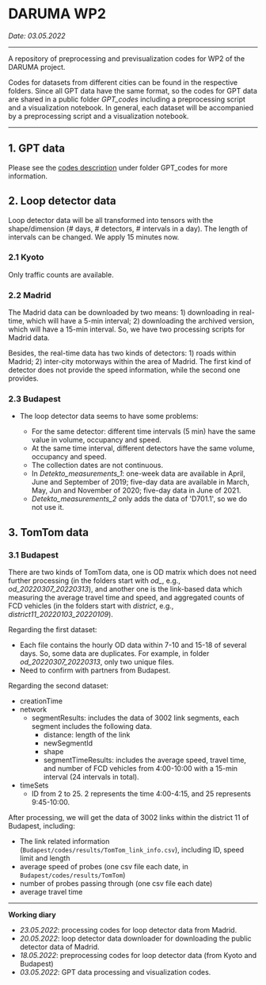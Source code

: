 # DARUMA WP2

*Date: 03.05.2022*

------------------------------

A repository of preprocessing and previsualization codes for WP2 of the DARUMA project.

Codes for datasets from different cities can be found in the respective folders. Since all GPT data have the same format, so the codes for GPT data are shared in a public folder *GPT_codes* including a preprocessing script and a visualization notebook. In general, each dataset will be accompanied by a preprocessing script and a visualization notebook.

--------

## 1. GPT data

Please see the [codes description](GPT_codes/codes_description.md) under folder GPT_codes for more information.

## 2. Loop detector data

Loop detector data will be all transformed into tensors with the shape/dimension (# days, # detectors, # intervals in a day). The length of intervals can be changed. We apply 15 minutes now.

### 2.1 Kyoto

Only traffic counts are available.

### 2.2 Madrid

The Madrid data can be downloaded by two means: 1) downloading in real-time, which will have a 5-min interval; 2) downloading the archived version, which will have a 15-min interval. So, we have two processing scripts for Madrid data.

Besides, the real-time data has two kinds of detectors: 1) roads within Madrid; 2) inter-city motorways within the area of Madrid. The first kind of detector does not provide the speed information, while the second one provides.

### 2.3 Budapest

- The loop detector data seems to have some problems:

  - For the same detector: different time intervals (5 min) have the same value in volume, occupancy and speed.
  - At the same time interval, different detectors have the same volume, occupancy and speed.
  - The collection dates are not continuous.
  - In *Detekto_measurements_1*: one-week data are available in April, June and September of 2019;  five-day data are available in March, May, Jun and November of 2020; five-day data in June of 2021.
  - *Detekto_measurements_2* only adds the data of 'D701.1', so we do not use it.

## 3. TomTom data

### 3.1 Budapest

There are two kinds of TomTom data, one is OD matrix which does not need further processing (in the folders start with *od_*, e.g., *od_20220307_20220313*), and another one is the link-based data which measuring the average travel time and speed, and aggregated counts of FCD vehicles (in the folders start with *district*, e.g., *district11_20220103_20220109*).

Regarding the first dataset:

- Each file contains the hourly OD data within 7-10 and 15-18 of several days. So, some data are duplicates. For example, in folder *od_20220307_20220313*, only two unique files.
- Need to confirm with partners from Budapest.

Regarding the second dataset:

- creationTime
- network
  - segmentResults: includes the data of 3002 link segments, each segment includes the following data.
    - distance: length of the link
    - newSegmentId
    - shape
    - segmentTimeResults: includes the average speed, travel time, and number of FCD vehicles from 4:00-10:00 with a 15-min interval (24 intervals in total).
- timeSets
  - ID from 2 to 25. 2 represents the time 4:00-4:15, and 25 represents 9:45-10:00.

After processing, we will get the data of 3002 links within the district 11 of Budapest, including:

- The link related information (`Budapest/codes/results/TomTom_link_info.csv`), including ID, speed limit and length
- average speed of probes (one csv file each date, in `Budapest/codes/results/TomTom`)
- number of probes passing through (one csv file each date)
- average travel time

--------------------

**Working diary**

- *23.05.2022*: processing codes for loop detector data from Madrid.
- *20.05.2022*: loop detector data downloader for downloading the public detector data of Madrid.
- *18.05.2022*: preprocessing codes for loop detector data (from Kyoto and Budapest)
- *03.05.2022*: GPT data processing and visualization codes.
